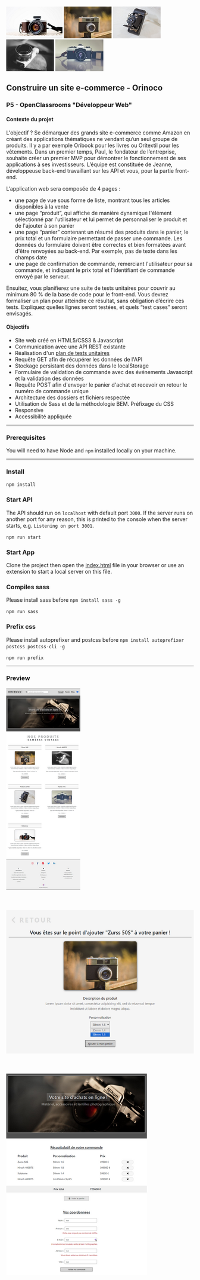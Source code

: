 ![Orinoco Icon](/public/img/Orinoco%20logo%205.jpg) ![Orinoco Icon](/public/img/Orinoco%20logo.jpg) ![Orinoco Icon](/public/img/Orinoco%20logo%203.jpg) ![Orinoco Icon](/public/img/Orinoco%20logo%202.jpg) ![Orinoco Icon](/public/img/Orinoco%20logo%204.jpg)

## Construire un site e-commerce - Orinoco
### P5 - OpenClassrooms "Développeur Web"
#### Contexte du projet

L'objectif ? Se démarquer des grands site e-commerce comme Amazon en créant des applications thématiques ne vendant qu’un seul groupe de produits. Il y a par exemple Oribook pour les livres ou Oritextil pour les vêtements. Dans un premier temps, Paul, le fondateur de l’entreprise, souhaite créer un premier MVP pour démontrer le fonctionnement de ses applications à ses investisseurs. L’équipe est constituée de Jeanne, développeuse back-end travaillant sur les API et vous, pour la partie front-end.

L’application web sera composée de 4 pages :

- une page de vue sous forme de liste, montrant tous les articles disponibles à la vente
- une page “produit”, qui affiche de manière dynamique l'élément sélectionné par l'utilisateur et lui permet de personnaliser le produit et de l'ajouter à son panier
- une page “panier” contenant un résumé des produits dans le panier, le prix total et un formulaire permettant de passer une commande. Les données du formulaire doivent être correctes et bien formatées avant d'être renvoyées au back-end. Par exemple, pas de texte dans les champs date
- une page de confirmation de commande, remerciant l'utilisateur pour sa commande, et indiquant le prix total et l'identifiant de commande envoyé par le serveur.

Ensuitez, vous planifierez une suite de tests unitaires pour couvrir au minimum 80 % de la base de code pour le front-end. Vous devrez formaliser un plan pour atteindre ce résultat, sans obligation d’écrire ces tests. Expliquez quelles lignes seront testées, et quels “test cases” seront envisagés.

#### Objectifs
- Site web créé en HTML5/CSS3 & Javascript
- Communication avec une API REST existante
- Réalisation d'un [plan de tests unitaires](/Plans/Plan%20de%20tests%20unitaires.pdf)
- Requête GET afin de récupérer les données de l'API
- Stockage persistant des données dans le localStorage
- Formulaire de validation de commande avec des événements Javascript et la validation des données
- Requête POST afin d'envoyer le panier d'achat et recevoir en retour le numéro de commande unique
- Architecture des dossiers et fichiers respectée
- Utilisation de Sass et de la méthodologie BEM. Préfixage du CSS
- Responsive
- Accessibilité appliquée

---

### Prerequisites ###

You will need to have Node and `npm` installed locally on your machine.

---

### Install
```
npm install
```

### Start API
The API should run on `localhost` with default port `3000`. If the server runs on another port for any reason, this is printed to the console when the server starts, e.g. `Listening on port 3001`.
```
npm run start
```

### Start App
Clone the project then open the [index.html](/index.html) file in your browser or use an extension to start a local server on this file.

### Compiles sass
Please install sass before `npm install sass -g`
```
npm run sass
```

### Prefix css
Please install autoprefixer and postcss before `npm install autoprefixer postcss postcss-cli -g`
```
npm run prefix
```

---

### Preview

![Site au complet](/public/img/Orinoco.png)
<br/>
<br/>
<br/>
<br/>
![Commande d'un appareil](/public/img/Orinoco%202.png)
<br/>
<br/>
<br/>
<br/>
![Validation du panier d'achat](/public/img/Orinoco%203.png)
